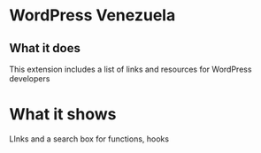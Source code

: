 # WordPress Venezuela

## What it does

This extension includes a list of links and resources for WordPress developers 

# What it shows

LInks and a search box for functions, hooks 
